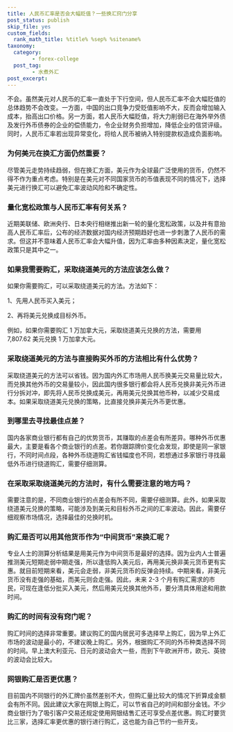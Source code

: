 ```yaml
---
title: 人民币汇率是否会大幅贬值？一些换汇窍门分享
post_status: publish
skip_file: yes
custom_fields:
  rank_math_title: %title% %sep% %sitename%
taxonomy:
  category:
        - forex-college
  post_tag:
        - 水煮外汇
post_excerpt: 
---
```

不会。虽然美元对人民币的汇率一直处于下行空间，但人民币汇率不会大幅贬值的总体趋势不会改变。一方面，中国的出口竞争力受贬值影响不大，反而会增加输入成本，抬高出口价格。另一方面，若人民币大幅贬值，将大力削弱已在海外举外债及发行外币债券的企业的偿债能力，令企业财务负担增加，降低企业的信贷评级。同时，人民币汇率若出现异常变化，将给人民币被纳入特别提款权造成负面影响。

### 为何美元在换汇方面仍然重要？

尽管美元走势持续趋弱，但在换汇方面，美元作为全球最广泛使用的货币，仍然不得不作为重点考虑。特别是在美元对不同国家货币的币值表现不同的情况下，选择美元进行换汇可以避免汇率波动风险和不确定性。

### 量化宽松政策与人民币汇率有何关系？

近期美联储、欧洲央行、日本央行相继推出新一轮的量化宽松政策，以及井有意抬高人民币汇率后，公布的经济数据对国内经济预期趋好也进一步刺激了人民币的需求。但这并不意味着人民币汇率会大幅升值，因为汇率由多种因素决定，量化宽松政策只是其中之一。

### 如果我需要购汇，采取绕道美元的方法应该怎么做？

如果你需要购汇，可以采取绕道美元的方法。方法如下：

1、先用人民币买入美元；

2、再将美元兑换成目标外币。

例如，如果你需要购汇 1 万加拿大元，采取绕道美元兑换的方法，需要用 7,807.62 美元兑换 1 万加拿大元。

### 采取绕道美元的方法与直接购买外币的方法相比有什么优势？

采取绕道美元的方法可以省钱。因为国内外汇市场用人民币换美元交易量比较大，而兑换其他外币的交易量较小，因此国内很多银行都会将人民币兑换非美元外币进行分拆对冲，即先将人民币兑换成美元，再用美元兑换其他币种，以减少交易成本。如果采取绕道美元兑换的策略，比直接兑换非美元外币更优惠。

### 到哪里去寻找最佳点差？

国内各家商业银行都有自己的优势货币，其赚取的点差会有所差异。哪种外币优惠最大，主要是看各个商业银行的点差。若你跟踪牌价变化会发现，即使是同一家银行，不同时间点段，各种外币绕道购汇省钱幅度也不同，若想通过多家银行寻找最低外币进行绕道购汇，需要仔细测算。

### 在采取采取绕道美元的方法时，有什么需要注意的地方吗？

需要注意的是，不同商业银行的点差会有所不同，需要仔细测算。此外，如果采取绕道美元兑换的策略，可能涉及到美元和目标外币之间的汇率波动。因此，需要仔细观察市场情况，选择最佳的兑换时机。

### 购汇是否可以用其他货币作为“中间货币”来换汇呢？

专业人士的测算分析结果是用美元作为中间货币是最好的选择。因为业内人士普遍推测美元短期走弱中期走强，所以逢低购入美元后，再用美元换非美元货币更有实惠。就目前短期来看，美元会走弱，非美元货币的反弹会持续。中期来看，非美元货币没有走强的基础，而美元则会走强。因此，未来 2-3 个月有购汇需求的市民，可现在逢低分批买入美元，然后用美元兑换其他外币，要分清具体用途和用款时间。

### 购汇的时间有没有窍门呢？

购汇时间的选择非常重要。建议购汇的国内居民可多选择早上购汇，因为早上外汇市场的波动是最小的，不建议晚上购汇。另外，根据购汇不同的外币种类选择不同的时间。早上澳大利亚元、日元的波动会大一些，而到下午欧洲开市，欧元、英镑的波动会比较大。

### 网银购汇是否更优惠？

目前国内不同银行的外汇牌价虽然差别不大，但购汇量比较大的情况下折算成金额会有所不同。因此建议大家在网银上购汇，可以节省自己的时间和部分金钱。不少商业银行为了吸引客户交易还规定使用网银结售汇还可享受点差优惠。购汇时要货比三家，选择汇率更优惠的银行进行购汇，这也能为自己节约一些开支。